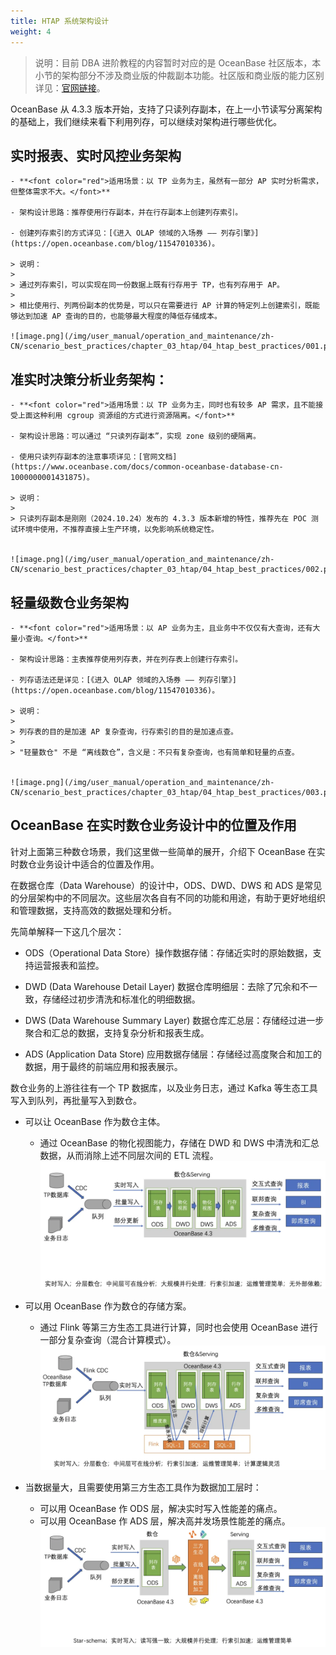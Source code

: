 ```yaml
---
title: HTAP 系统架构设计
weight: 4
---
```


> 说明：目前 DBA 进阶教程的内容暂时对应的是 OceanBase 社区版本，本小节的架构部分不涉及商业版的仲裁副本功能。社区版和商业版的能力区别详见：[官网链接](https://www.oceanbase.com/docs/common-oceanbase-database-cn-1000000001428510)。

OceanBase 从 4.3.3 版本开始，支持了只读列存副本，在上一小节读写分离架构的基础上，我们继续来看下利用列存，可以继续对架构进行哪些优化。

## 实时报表、实时风控业务架构
    - **<font color="red">适用场景：以 TP 业务为主，虽然有一部分 AP 实时分析需求，但整体需求不大。</font>**

    - 架构设计思路：推荐使用行存副本，并在行存副本上创建列存索引。
    
    - 创建列存索引的方式详见：[《进入 OLAP 领域的入场券 —— 列存引擎》](https://open.oceanbase.com/blog/11547010336)。

    > 说明：
    >
    > 通过列存索引，可以实现在同一份数据上既有行存用于 TP，也有列存用于 AP。
    >
    > 相比使用行、列两份副本的优势是，可以只在需要进行 AP 计算的特定列上创建索引，既能够达到加速 AP 查询的目的，也能够最大程度的降低存储成本。

    ![image.png](/img/user_manual/operation_and_maintenance/zh-CN/scenario_best_practices/chapter_03_htap/04_htap_best_practices/001.png)

## 准实时决策分析业务架构：
    - **<font color="red">适用场景：以 TP 业务为主，同时也有较多 AP 需求，且不能接受上面这种利用 cgroup 资源组的方式进行资源隔离。</font>**

    - 架构设计思路：可以通过 “只读列存副本”，实现 zone 级别的硬隔离。

    - 使用只读列存副本的注意事项详见：[官网文档](https://www.oceanbase.com/docs/common-oceanbase-database-cn-1000000001431875)。

    > 说明：
    >
    > 只读列存副本是刚刚（2024.10.24）发布的 4.3.3 版本新增的特性，推荐先在 POC 测试环境中使用，不推荐直接上生产环境，以免影响系统稳定性。


    ![image.png](/img/user_manual/operation_and_maintenance/zh-CN/scenario_best_practices/chapter_03_htap/04_htap_best_practices/002.png)


## 轻量级数仓业务架构

    - **<font color="red">适用场景：以 AP 业务为主，且业务中不仅仅有大查询，还有大量小查询。</font>**

    - 架构设计思路：主表推荐使用列存表，并在列存表上创建行存索引。
    
    - 列存语法还是详见：[《进入 OLAP 领域的入场券 —— 列存引擎》](https://open.oceanbase.com/blog/11547010336)。

    > 说明：
    >
    > 列存表的目的是加速 AP 复杂查询，行存索引的目的是加速点查。
    >
    > "轻量数仓" 不是 “离线数仓”，含义是：不只有复杂查询，也有简单和轻量的点查。

    
    ![image.png](/img/user_manual/operation_and_maintenance/zh-CN/scenario_best_practices/chapter_03_htap/04_htap_best_practices/003.png)


## OceanBase 在实时数仓业务设计中的位置及作用

针对上面第三种数仓场景，我们这里做一些简单的展开，介绍下 OceanBase 在实时数仓业务设计中适合的位置及作用。

在数据仓库（Data Warehouse）的设计中，ODS、DWD、DWS 和 ADS 是常见的分层架构中的不同层次。这些层次各自有不同的功能和用途，有助于更好地组织和管理数据，支持高效的数据处理和分析。

先简单解释一下这几个层次：

- ODS（Operational Data Store）操作数据存储：存储近实时的原始数据，支持运营报表和监控。

- DWD (Data Warehouse Detail Layer) 数据仓库明细层：去除了冗余和不一致，存储经过初步清洗和标准化的明细数据。

- DWS (Data Warehouse Summary Layer) 数据仓库汇总层：存储经过进一步聚合和汇总的数据，支持复杂分析和报表生成。

- ADS (Application Data Store) 应用数据存储层：存储经过高度聚合和加工的数据，用于最终的前端应用和报表展示。

数仓业务的上游往往有一个 TP 数据库，以及业务日志，通过 Kafka 等生态工具写入到队列，再批量写入到数仓。

- 可以让 OceanBase 作为数仓主体。
    - 通过 OceanBase 的物化视图能力，存储在 DWD 和 DWS 中清洗和汇总数据，从而消除上述不同层次间的 ETL 流程。
    ![image.png](/img/user_manual/operation_and_maintenance/zh-CN/scenario_best_practices/chapter_03_htap/04_htap_best_practices/004.png)

- 可以用 OceanBase 作为数仓的存储方案。
    - 通过 Flink 等第三方生态工具进行计算，同时也会使用 OceanBase 进行一部分复杂查询（混合计算模式）。
    ![image.png](/img/user_manual/operation_and_maintenance/zh-CN/scenario_best_practices/chapter_03_htap/04_htap_best_practices/005.png)

- 当数据量大，且需要使用第三方生态工具作为数据加工层时：
    - 可以用 OceanBase 作 ODS 层，解决实时写入性能差的痛点。
    - 可以用 OceanBase 作 ADS 层，解决高并发场景性能差的痛点。
    ![image.png](/img/user_manual/operation_and_maintenance/zh-CN/scenario_best_practices/chapter_03_htap/04_htap_best_practices/006.png)